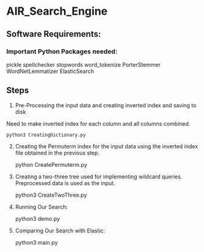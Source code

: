 # AIR_Search_Engine

## Software Requirements:

### Important Python Packages needed:

pickle
spellchecker
stopwords
word_tokenize
PorterStemmer
WordNetLemmatizer
ElasticSearch

## Steps


 1) Pre-Processing the input data and creating inverted index and saving to disk

Need to make inverted index for each column and all columns combined.

    python3 CreatingDictionary.py


 2) Creating the Permuterm index for the input data using the inverted index file obtained in the previous step.
       
    python CreatePermuterm.py


 3) Creating a two-three tree used for implementing wildcard queries. Preprocessed data is used as the input.

      python3 CreateTwoThree.py


 4) Running Our Search:

      python3 demo.py


 5) Comparing Our Search with Elastic:

      python3 main.py


